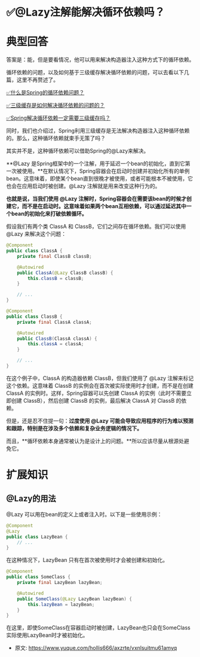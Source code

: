 # ✅@Lazy注解能解决循环依赖吗？
<!--page header-->

<a name="aA48q"></a>
# 典型回答

答案是：能，但是要看情况，他可以用来解决构造器注入这种方式下的循环依赖。

循环依赖的问题，以及如何基于三级缓存解决循环依赖的问题，可以去看以下几篇，这里不再赘述了。

[✅什么是Spring的循环依赖问题？](https://www.yuque.com/hollis666/axzrte/xgbtp0?view=doc_embed)

[✅三级缓存是如何解决循环依赖的问题的？](https://www.yuque.com/hollis666/axzrte/ffk7dlcrwk35glpl?view=doc_embed)

[✅Spring解决循环依赖一定需要三级缓存吗？](https://www.yuque.com/hollis666/axzrte/edvhrik3pbw300os?view=doc_embed)

同时，我们也介绍过，Spring利用三级缓存是无法解决构造器注入这种循环依赖的。那么，这种循环依赖就束手无策了吗？

其实并不是，这种循环依赖可以借助Spring的@Lazy来解决。

**@Lazy 是Spring框架中的一个注解，用于延迟一个bean的初始化，直到它第一次被使用。**在默认情况下，Spring容器会在启动时创建并初始化所有的单例bean。这意味着，即使某个bean直到很晚才被使用，或者可能根本不被使用，它也会在应用启动时被创建。@Lazy 注解就是用来改变这种行为的。

**也就是说，当我们使用 @Lazy 注解时，Spring容器会在需要该bean的时候才创建它，而不是在启动时。这意味着如果两个bean互相依赖，可以通过延迟其中一个bean的初始化来打破依赖循环。**

假设我们有两个类 ClassA 和 ClassB，它们之间存在循环依赖。我们可以使用 @Lazy 来解决这个问题：

```java
@Component
public class ClassA {
    private final ClassB classB;

    @Autowired
    public ClassA(@Lazy ClassB classB) {
        this.classB = classB;
    }

    // ...
}

@Component
public class ClassB {
    private final ClassA classA;

    @Autowired
    public ClassB(ClassA classA) {
        this.classA = classA;
    }

    // ...
}

```

在这个例子中，ClassA 的构造器依赖 ClassB，但我们使用了 @Lazy 注解来标记这个依赖。这意味着 ClassB 的实例会在首次被实际使用时才创建，而不是在创建 ClassA 的实例时。这样，Spring容器可以先创建 ClassA 的实例（此时不需要立即创建 ClassB），然后创建 ClassB 的实例，最后解决 ClassA 对 ClassB 的依赖。


但是，还是忍不住提一句：**过度使用 @Lazy 可能会导致应用程序的行为难以预测和跟踪，特别是在涉及多个依赖和复杂业务逻辑的情况下。**

而且，**循环依赖本身通常被认为是设计上的问题。**所以应该尽量从根源处避免它。

<a name="H6J7X"></a>
# 扩展知识
<a name="N9rFG"></a>
## @Lazy的用法

@Lazy 可以用在bean的定义上或者注入时。以下是一些使用示例：

```java
@Component
@Lazy
public class LazyBean {
    // ...
}

```

在这种情况下，LazyBean 只有在首次被使用时才会被创建和初始化。

```java
@Component
public class SomeClass {
    private final LazyBean lazyBean;

    @Autowired
    public SomeClass(@Lazy LazyBean lazyBean) {
        this.lazyBean = lazyBean;
    }
}

```

在这里，即使SomeClass在容器启动时被创建，LazyBean也只会在SomeClass实际使用LazyBean时才被初始化。


<!--page footer-->
- 原文: <https://www.yuque.com/hollis666/axzrte/vxnlsuitmu61amyq>